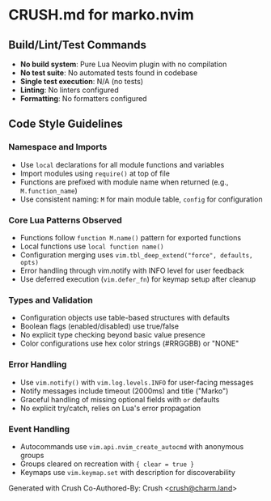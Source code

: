# CRUSH.md for marko.nvim

## Build/Lint/Test Commands
- **No build system**: Pure Lua Neovim plugin with no compilation
- **No test suite**: No automated tests found in codebase
- **Single test execution**: N/A (no tests)
- **Linting**: No linters configured
- **Formatting**: No formatters configured

## Code Style Guidelines

### Namespace and Imports
- Use `local` declarations for all module functions and variables
- Import modules using `require()` at top of file
- Functions are prefixed with module name when returned (e.g., `M.function_name`)
- Use consistent naming: `M` for main module table, `config` for configuration

### Core Lua Patterns Observed
- Functions follow `function M.name()` pattern for exported functions
- Local functions use `local function name()`
- Configuration merging uses `vim.tbl_deep_extend("force", defaults, opts)`
- Error handling through vim.notify with INFO level for user feedback
- Use deferred execution (`vim.defer_fn`) for keymap setup after cleanup

### Types and Validation
- Configuration objects use table-based structures with defaults
- Boolean flags (enabled/disabled) use true/false
- No explicit type checking beyond basic value presence
- Color configurations use hex color strings (#RRGGBB) or "NONE"

### Error Handling
- Use `vim.notify()` with `vim.log.levels.INFO` for user-facing messages
- Notify messages include timeout (2000ms) and title ("Marko")
- Graceful handling of missing optional fields with `or` defaults
- No explicit try/catch, relies on Lua's error propagation

### Event Handling
- Autocommands use `vim.api.nvim_create_autocmd` with anonymous groups
- Groups cleared on recreation with `{ clear = true }`
- Keymaps use `vim.keymap.set` with description for discoverability

Generated with Crush
Co-Authored-By: Crush &lt;crush@charm.land&gt;